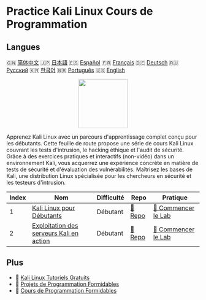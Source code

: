 # Practice Kali Linux Cours de Programmation

## Langues

🇨🇳 [简体中文](README_zh.md) 🇯🇵 [日本語](README_ja.md) 🇪🇸 [Español](README_es.md) 🇫🇷 [Français](README_fr.md) 🇩🇪 [Deutsch](README_de.md) 🇷🇺 [Русский](README_ru.md) 🇰🇷 [한국어](README_ko.md) 🇧🇷 [Português](README_pt.md) 🇺🇸 [English](README.md) 

<div align="center">
<img width="128px" src="https://file.labex.io/path/nJIFH3qqCckt.png">
</div>

Apprenez Kali Linux avec un parcours d'apprentissage complet conçu pour les débutants. Cette feuille de route propose une série de cours Kali Linux couvrant les tests d'intrusion, le hacking éthique et l'audit de sécurité. Grâce à des exercices pratiques et interactifs (non-vidéo) dans un environnement Kali, vous acquerrez une expérience concrète en matière de tests de sécurité et d'évaluation des vulnérabilités. Maîtrisez les bases de Kali, une distribution Linux spécialisée pour les chercheurs en sécurité et les testeurs d'intrusion.

|   Index | Nom                                                                                                        | Difficulté   | Repo                                                                        | Pratique                                                                              |
|---------|------------------------------------------------------------------------------------------------------------|--------------|-----------------------------------------------------------------------------|---------------------------------------------------------------------------------------|
|       1 | [Kali Linux pour Débutants](https://labex.io/fr/courses/kali-linux-for-beginners)                          | Débutant     | [🔗 Repo](https://github.com/labex-labs/kali-linux-for-beginners)           | [🚀 Commencer le Lab](https://labex.io/fr/courses/kali-linux-for-beginners)           |
|       2 | [Exploitation des serveurs Kali en action](https://labex.io/fr/courses/kali-server-exploitation-in-action) | Débutant     | [🔗 Repo](https://github.com/labex-labs/kali-server-exploitation-in-action) | [🚀 Commencer le Lab](https://labex.io/fr/courses/kali-server-exploitation-in-action) |

## Plus

- 🔗 [Kali Linux Tutoriels Gratuits](https://github.com/labex-labs/kali-free-tutorials)
- 🔗 [Projets de Programmation Formidables](https://github.com/labex-labs/awesome-programming-projects)
- 🔗 [Cours de Programmation Formidables](https://github.com/labex-labs/awesome-programming-courses)

